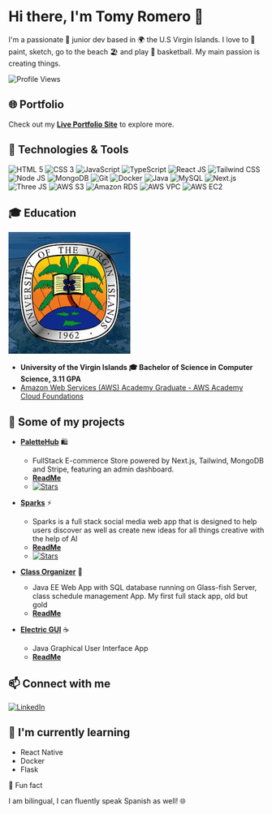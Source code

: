 # Hi there, I'm Tomy Romero 👋

I'm a passionate 🚀 junior dev based in 🌍 the U.S Virgin Islands. I love to 🎨 paint, sketch, go to the beach 🏖️ and play 🏀 basketball. My main passion is creating things. 

![Profile Views](https://komarev.com/ghpvc/?username=tomyRomero)

## 🌐 Portfolio
Check out my [**Live Portfolio Site**](https://tomyromero.vercel.app/) to explore more.

## 🔧 Technologies & Tools

![HTML 5](https://img.shields.io/badge/-HTML%205-E34F26?style=flat&logo=html5&logoColor=white)
![CSS 3](https://img.shields.io/badge/-CSS%203-1572B6?style=flat&logo=css3&logoColor=white)
![JavaScript](https://img.shields.io/badge/-JavaScript-F7DF1E?style=flat&logo=javascript&logoColor=white)
![TypeScript](https://img.shields.io/badge/-TypeScript-3178C6?style=flat&logo=typescript&logoColor=white)
![React JS](https://img.shields.io/badge/-React%20JS-61DAFB?style=flat&logo=react&logoColor=white)
![Tailwind CSS](https://img.shields.io/badge/-Tailwind%20CSS-38B2AC?style=flat&logo=tailwind-css&logoColor=white)
![Node JS](https://img.shields.io/badge/-Node%20JS-339933?style=flat&logo=node.js&logoColor=white)
![MongoDB](https://img.shields.io/badge/-MongoDB-47A248?style=flat&logo=mongodb&logoColor=white)
![Git](https://img.shields.io/badge/-Git-F05032?style=flat&logo=git&logoColor=white)
![Docker](https://img.shields.io/badge/-Docker-2496ED?style=flat&logo=docker&logoColor=white)
![Java](https://img.shields.io/badge/-Java-007396?style=flat&logo=java&logoColor=white)
![MySQL](https://img.shields.io/badge/-MySQL-4479A1?style=flat&logo=mysql&logoColor=white)
![Next.js](https://img.shields.io/badge/-Next.js-000000?style=flat&logo=next.js&logoColor=white)
![Three JS](https://img.shields.io/badge/-Three%20JS-000000?style=flat&logo=three.js&logoColor=white)
![AWS S3](https://img.shields.io/badge/-AWS%20S3-232F3E?style=flat&logo=amazon-aws&logoColor=white) 
![Amazon RDS](https://img.shields.io/badge/-Amazon%20RDS-232F3E?style=flat&)
![AWS VPC](https://img.shields.io/badge/AWS%20VPC-232F3E?style=flat&logo=amazon-aws&logoColor=white)
![AWS EC2](https://img.shields.io/badge/AWS%20EC2-232F3E?style=flat&logo=amazon-aws&logoColor=white)

## 🎓 Education

![University Logo](/public/assets/uvi_icon.webp)
- **University of the Virgin Islands 🎓 Bachelor of Science in Computer Science, 3.11 GPA** 
- [Amazon Web Services (AWS) Academy Graduate - AWS Academy Cloud Foundations](https://www.credly.com/badges/49f35d3b-7ea8-40ee-afde-77c8e7725827)

## 🚀 Some of my projects

- [**PaletteHub**](https://github.com/tomyRomero/palettehub) 🛍️
  - FullStack E-commerce Store powered by Next.js, Tailwind, MongoDB and Stripe, featuring an admin dashboard.
  - [**ReadMe**](https://github.com/tomyRomero/palettehub/blob/main/README.md)
  - [![Stars](https://img.shields.io/github/stars/tomyRomero/palettehub?style=social)](https://github.com/tomyRomero/palettehub/stargazers)

- [**Sparks**](https://github.com/tomyRomero/sparks) ⚡
  - Sparks is a full stack social media web app that is designed to help users discover as well as create new ideas for all things creative with the help of AI
  - [**ReadMe**](https://github.com/tomyRomero/sparks/blob/main/README.md)
  - [![Stars](https://img.shields.io/github/stars/tomyRomero/sparks?style=social)](https://github.com/tomyRomero/sparks/stargazers)

- [**Class Organizer**](https://github.com/tomyRomero/classOrganizer) 📅
  - Java EE Web App with SQL database running on Glass-fish Server, class schedule management App. My first full stack app, old but gold
  - [**ReadMe**](https://github.com/tomyRomero/classOrganizer/blob/main/README.md)

- [**Electric GUI**](https://github.com/tomyRomero/electricCompanyGUIApp) ☕
  - Java Graphical User Interface App 
  - [**ReadMe**](https://github.com/tomyRomero/electricCompanyGUIApp/blob/main/ReadMe.md)


## 📫 Connect with me

[![LinkedIn](https://img.shields.io/badge/-LinkedIn-0A66C2?style=flat&logo=linkedin&logoColor=white)](https://www.linkedin.com/in/tomy-romero-902476145/)

## 🌱 I'm currently learning

- React Native
- Docker
- Flask

🎉 Fun fact

I am bilingual, I can fluently speak Spanish as well! 🌐

